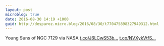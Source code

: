```yaml
---
layout: post
microblog: true
date: 2016-08-30 14:19 +1000
guid: http://desparoz.micro.blog/2016/08/30/t770475898327949312.html
---
```

Young Suns of NGC 7129 via NASA [t.co/J6LCwS53b...](https://t.co/J6LCwS53bu) [t.co/NVXykVtfS...](https://t.co/NVXykVtfS7)
